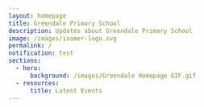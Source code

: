 ```yaml
---
layout: homepage
title: Greendale Primary School
description: Updates about Greendale Primary School
image: /images/isomer-logo.svg
permalink: /
notification: test
sections:
  - hero:
      background: /images/Greendale Homepage GIF.gif
  - resources:
      title: Latest Events
---
```

